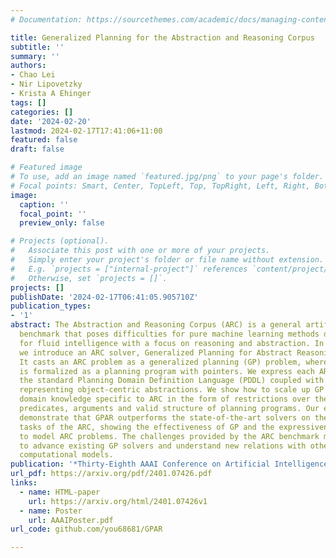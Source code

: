 ```yaml
---
# Documentation: https://sourcethemes.com/academic/docs/managing-content/

title: Generalized Planning for the Abstraction and Reasoning Corpus
subtitle: ''
summary: ''
authors:
- Chao Lei
- Nir Lipovetzky
- Krista A Ehinger
tags: []
categories: []
date: '2024-02-20'
lastmod: 2024-02-17T17:41:06+11:00
featured: false
draft: false

# Featured image
# To use, add an image named `featured.jpg/png` to your page's folder.
# Focal points: Smart, Center, TopLeft, Top, TopRight, Left, Right, BottomLeft, Bottom, BottomRight.
image: 
  caption: ''
  focal_point: ''
  preview_only: false

# Projects (optional).
#   Associate this post with one or more of your projects.
#   Simply enter your project's folder or file name without extension.
#   E.g. `projects = ["internal-project"]` references `content/project/deep-learning/index.md`.
#   Otherwise, set `projects = []`.
projects: []
publishDate: '2024-02-17T06:41:05.905710Z'
publication_types:
- '1'
abstract: The Abstraction and Reasoning Corpus (ARC) is a general artificial intelligence
  benchmark that poses difficulties for pure machine learning methods due to its requirement
  for fluid intelligence with a focus on reasoning and abstraction. In this work,
  we introduce an ARC solver, Generalized Planning for Abstract Reasoning (GPAR).
  It casts an ARC problem as a generalized planning (GP) problem, where a solution
  is formalized as a planning program with pointers. We express each ARC problem using
  the standard Planning Domain Definition Language (PDDL) coupled with external functions
  representing object-centric abstractions. We show how to scale up GP solvers via
  domain knowledge specific to ARC in the form of restrictions over the actions model,
  predicates, arguments and valid structure of planning programs. Our experiments
  demonstrate that GPAR outperforms the state-of-the-art solvers on the object-centric
  tasks of the ARC, showing the effectiveness of GP and the expressiveness of PDDL
  to model ARC problems. The challenges provided by the ARC benchmark motivate research
  to advance existing GP solvers and understand new relations with other planning
  computational models.
publication: '*Thirty-Eighth AAAI Conference on Artificial Intelligence*'
url_pdf: https://arxiv.org/pdf/2401.07426.pdf
links:
  - name: HTML-paper
    url: https://arxiv.org/html/2401.07426v1
  - name: Poster
    url: AAAIPoster.pdf
url_code: github.com/you68681/GPAR

---
```

